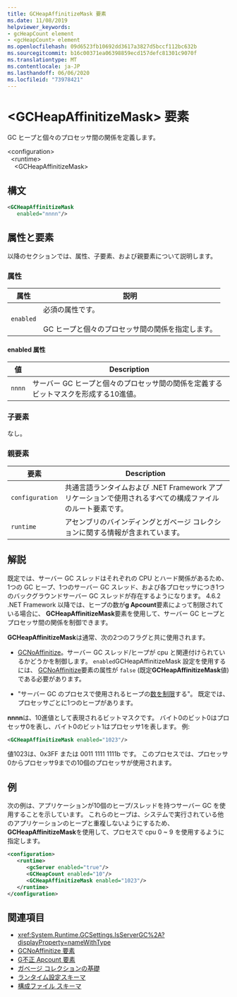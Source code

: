 ```yaml
---
title: GCHeapAffinitizeMask 要素
ms.date: 11/08/2019
helpviewer_keywords:
- gcHeapCount element
- <gcHeapCount> element
ms.openlocfilehash: 09d6523fb10692dd3617a3827d5bccf112bc632b
ms.sourcegitcommit: b16c00371ea06398859ecd157defc81301c9070f
ms.translationtype: MT
ms.contentlocale: ja-JP
ms.lasthandoff: 06/06/2020
ms.locfileid: "73978421"
---
```

# <a name="gcheapaffinitizemask-element"></a>\<GCHeapAffinitizeMask> 要素

GC ヒープと個々のプロセッサ間の関係を定義します。

\<configuration>\
&nbsp;&nbsp;\<runtime>\
&nbsp;&nbsp;&nbsp;&nbsp;\<GCHeapAffinitizeMask>

## <a name="syntax"></a>構文

```xml
<GCHeapAffinitizeMask
   enabled="nnnn"/>
```

## <a name="attributes-and-elements"></a>属性と要素

以降のセクションでは、属性、子要素、および親要素について説明します。

### <a name="attributes"></a>属性

|属性|説明|
|---------------|-----------------|
|`enabled`|必須の属性です。<br /><br />GC ヒープと個々のプロセッサ間の関係を指定します。 |

#### <a name="enabled-attribute"></a>enabled 属性

|値|Description|
|-----------|-----------------|
|`nnnn`|サーバー GC ヒープと個々のプロセッサ間の関係を定義するビットマスクを形成する10進値。 |

### <a name="child-elements"></a>子要素

なし。

### <a name="parent-elements"></a>親要素

|要素|Description|
|-------------|-----------------|
|`configuration`|共通言語ランタイムおよび .NET Framework アプリケーションで使用されるすべての構成ファイルのルート要素です。|
|`runtime`|アセンブリのバインディングとガベージ コレクションに関する情報が含まれています。|

## <a name="remarks"></a>解説

既定では、サーバー GC スレッドはそれぞれの CPU とハード関係があるため、1つの GC ヒープ、1つのサーバー GC スレッド、および各プロセッサにつき1つのバックグラウンドサーバー GC スレッドが存在するようになります。 4.6.2 .NET Framework 以降では、ヒープの数が**g Apcount**要素によって制限されている場合に、 **GCHeapAffinitizeMask**要素を使用して、サーバー GC ヒープとプロセッサ間の関係を制御できます。

**GCHeapAffinitizeMask**は通常、次の2つのフラグと共に使用されます。

- [GCNoAffinitize](gcnoaffinitize-element.md)。サーバー GC スレッド/ヒープが cpu と関連付けられているかどうかを制御します。 `enabled`GCHeapAffinitizeMask 設定を使用するには、 [GCNoAffinitize](gcnoaffinitize-element.md)要素の属性が `false` (既定**GCHeapAffinitizeMask**値) である必要があります。

- "サーバー GC のプロセスで使用されるヒープの[数を制限](gcheapcount-element.md)する"。 既定では、プロセッサごとに1つのヒープがあります。

**nnnn**は、10進値として表現されるビットマスクです。 バイト0のビット0はプロセッサ0を表し、バイト0のビット1はプロセッサ1を表します。 例:

```xml
<GCHeapAffinitizeMask enabled="1023"/>
```

値1023は、0x3FF または 0011 1111 1111b です。 このプロセスでは、プロセッサ0からプロセッサ9までの10個のプロセッサが使用されます。

## <a name="example"></a>例

次の例は、アプリケーションが10個のヒープ/スレッドを持つサーバー GC を使用することを示しています。 これらのヒープは、システムで実行されている他のアプリケーションのヒープと重複しないようにするため、 **GCHeapAffinitizeMask**を使用して、プロセスで cpu 0 ~ 9 を使用するように指定します。

```xml
<configuration>
   <runtime>
      <gcServer enabled="true"/>
      <GCHeapCount enabled="10"/>
      <GCHeapAffinitizeMask enabled="1023"/>
   </runtime>
</configuration>
```

## <a name="see-also"></a>関連項目

- <xref:System.Runtime.GCSettings.IsServerGC%2A?displayProperty=nameWithType>
- [GCNoAffinitize 要素](gcnoaffinitize-element.md)
- [G不正 Apcount 要素](gcheapcount-element.md)
- [ガベージ コレクションの基礎](../../../../standard/garbage-collection/fundamentals.md)
- [ランタイム設定スキーマ](index.md)
- [構成ファイル スキーマ](../index.md)
